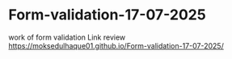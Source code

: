 # Form-validation-17-07-2025
work of form validation
Link review
https://moksedulhaque01.github.io/Form-validation-17-07-2025/
